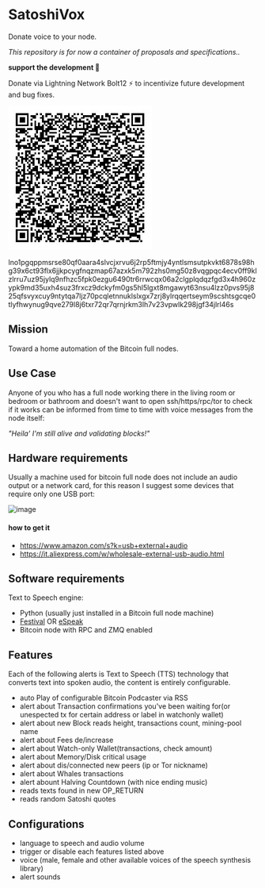 # SatoshiVox
Donate voice to your node.

*This repository is for now a container of proposals and specifications..*

**support the development 🧡**

Donate via Lightning Network Bolt12 ⚡ to incentivize future development and bug fixes.

![dontate](https://github.com/st3b1t/st3b1t/raw/main/donate_bolt12.png)

lno1pgqppmsrse80qf0aara4slvcjxrvu6j2rp5ftmjy4yntlsmsutpkvkt6878s98hg39x6ct93flx6jjkpcygfnqzmap67azxk5m792zhs0mg50z8vqgpqc4ecv0ff9klzlrru7uz95jylq9nfhzc5fpk0ezgu6490tr6rrwcqx06a2clgplqdqzfgd3x4h960zypk9md35uxh4suz3frxcz9dckyfm0gs5hl5lgxt8mgawyt63nsu4lzz0pvs95j825qfsvyxcuy9ntytqa7ljz70pcqletnnuklslxgx7zrj8ylrqqertseym9scshtsgcqe0tlyfhwynug9qve279l8j6txr72qr7qrnjrkm3lh7v23vpwlk298jgf34jlrl46s

## Mission
Toward a home automation of the Bitcoin full nodes.

## Use Case

Anyone of you who has a full node working there in the living room or bedroom or bathroom and doesn't want to open ssh/https/rpc/tor to check if it works can be informed from time to time with voice messages from the node itself:

*"Heila' I'm still alive and validating blocks!"*

## Hardware requirements
Usually a machine used for bitcoin full node does not include an audio output or a network card, for this reason I suggest some devices that require only one USB port:

![image](https://github.com/st3b1t/SatoshiVox/assets/113633676/68472cb6-e7b6-49c6-a34a-250f4176e02f)


#### how to get it
- https://www.amazon.com/s?k=usb+external+audio
- https://it.aliexpress.com/w/wholesale-external-usb-audio.html

## Software requirements

Text to Speech engine:

- Python (usually just installed in a Bitcoin full node machine)
- [Festival](https://github.com/festvox/festival) OR [eSpeak](https://github.com/espeak-ng/espeak-ng)
- Bitcoin node with RPC and ZMQ enabled

## Features
Each of the following alerts is Text to Speech (TTS) technology that converts text into spoken audio, the content is entirely configurable.

- auto Play of configurable Bitcoin Podcaster via RSS
- alert about Transaction confirmations you've been waiting for(or unespected tx for certain address or label in watchonly wallet)
- alert about new Block reads height, transactions count, mining-pool name
- alert about Fees de/increase
- alert about Watch-only Wallet(transactions, check amount)
- alert about Memory/Disk critical usage
- alert about dis/connected new peers (ip or Tor nickname)
- alert about Whales transactions
- alert abount Halving Countdown (with nice ending music)
- reads texts found in new OP_RETURN
- reads random Satoshi quotes

## Configurations

- language to speech and audio volume
- trigger or disable each features listed above
- voice (male, female and other available voices of the speech synthesis library)
- alert sounds
